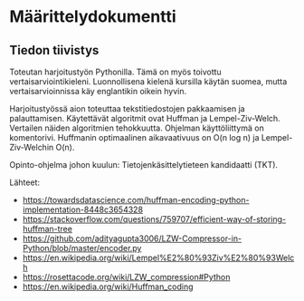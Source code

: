 # Määrittelydokumentti

## Tiedon tiivistys

Toteutan harjoitustyön Pythonilla. Tämä on myös toivottu vertaisarviointikieleni. Luonnollisena kielenä kursilla käytän suomea, mutta vertaisarvioinnissa käy englantikin oikein hyvin.

Harjoitustyössä aion toteuttaa tekstitiedostojen pakkaamisen ja palauttamisen. Käytettävät algoritmit ovat Huffman ja Lempel-Ziv-Welch. Vertailen näiden algoritmien tehokkuutta. Ohjelman käyttöliittymä on komentorivi. Huffmanin optimaalinen aikavaativuus on O(n log n) ja Lempel-Ziv-Welchin O(n).

Opinto-ohjelma johon kuulun: Tietojenkäsittelytieteen kandidaatti (TKT).

Lähteet:
* https://towardsdatascience.com/huffman-encoding-python-implementation-8448c3654328
* https://stackoverflow.com/questions/759707/efficient-way-of-storing-huffman-tree
* https://github.com/adityagupta3006/LZW-Compressor-in-Python/blob/master/encoder.py
* https://en.wikipedia.org/wiki/Lempel%E2%80%93Ziv%E2%80%93Welch
* https://rosettacode.org/wiki/LZW_compression#Python
* https://en.wikipedia.org/wiki/Huffman_coding